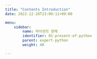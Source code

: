 ```yaml
---
title: "Contents Introduction"
date: 2022-12-26T23:09:11+09:00

menu:
    sidebar:
        name: 파이썬의 현재
        identifier: 01-present-of-python
        parent: expert-python
        weight: 40

---
```

